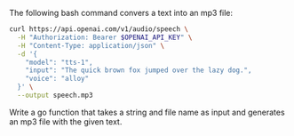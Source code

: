 The following bash command convers a text into an mp3 file:

```bash
curl https://api.openai.com/v1/audio/speech \
  -H "Authorization: Bearer $OPENAI_API_KEY" \
  -H "Content-Type: application/json" \
  -d '{
    "model": "tts-1",
    "input": "The quick brown fox jumped over the lazy dog.",
    "voice": "alloy"
  }' \
  --output speech.mp3
```

Write a go function that takes a string and file name as input and generates an mp3 file with the given text.

